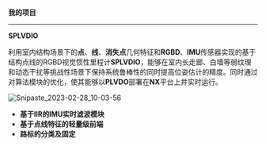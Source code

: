 **我的项目**

------

**SPLVDIO**

​	利用室内结构场景下的**点**、**线**、**消失点**几何特征和**RGBD**、**IMU**传感器实现的基于结构点线的RGBD视觉惯性里程计**SPLVDIO**，能够在室内长走廊、白墙等弱纹理和动态干扰等挑战性场景下保持系统鲁棒性的同时提高位姿估计的精度。同时通过对算法模块的优化，使其能够以**PLVDO**部署在**NX**平台上并实时运行。

![Snipaste_2023-02-28_10-03-56](C:\Users\LXJ\Desktop\Snipaste_2023-02-28_10-03-56.png)

- **基于IIR的IMU实时滤波模块**
- **基于点线特征的轻量级前端**
- **路标的分类及固定**

​		